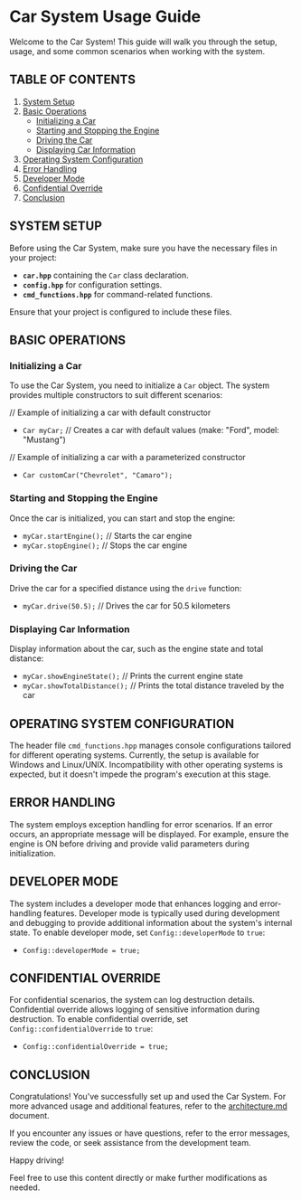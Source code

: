 # Car System Usage Guide

Welcome to the Car System! This guide will walk you through the setup, usage, and some common scenarios when working with the system.

## TABLE OF CONTENTS
1. [System Setup](#system-setup)
2. [Basic Operations](#basic-operations)
   - [Initializing a Car](#initializing-a-car)
   - [Starting and Stopping the Engine](#starting-and-stopping-the-engine)
   - [Driving the Car](#driving-the-car)
   - [Displaying Car Information](#displaying-car-information)
3. [Operating System Configuration](#operating-system-configuration)
4. [Error Handling](#error-handling)
5. [Developer Mode](#developer-mode)
6. [Confidential Override](#confidential-override)
7. [Conclusion](#conclusion)

## SYSTEM SETUP

Before using the Car System, make sure you have the necessary files in your project:

- **`car.hpp`** containing the `Car` class declaration.
- **`config.hpp`** for configuration settings.
- **`cmd_functions.hpp`** for command-related functions.

Ensure that your project is configured to include these files.

## BASIC OPERATIONS

### Initializing a Car

To use the Car System, you need to initialize a `Car` object. The system provides multiple constructors to suit different scenarios:

// Example of initializing a car with default constructor
- `Car myCar;` // Creates a car with default values (make: "Ford", model: "Mustang")

// Example of initializing a car with a parameterized constructor
- `Car customCar("Chevrolet", "Camaro");`

### Starting and Stopping the Engine

Once the car is initialized, you can start and stop the engine:

- `myCar.startEngine();` // Starts the car engine
- `myCar.stopEngine();`  // Stops the car engine

### Driving the Car

Drive the car for a specified distance using the `drive` function:

- `myCar.drive(50.5);` // Drives the car for 50.5 kilometers

### Displaying Car Information

Display information about the car, such as the engine state and total distance:

- `myCar.showEngineState();`    // Prints the current engine state
- `myCar.showTotalDistance();`  // Prints the total distance traveled by the car

## OPERATING SYSTEM CONFIGURATION

The header file `cmd_functions.hpp` manages console configurations tailored for different operating systems. Currently, the setup is available for Windows and Linux/UNIX. Incompatibility with other operating systems is expected, but it doesn't impede the program's execution at this stage.

## ERROR HANDLING

The system employs exception handling for error scenarios. If an error occurs, an appropriate message will be displayed. For example, ensure the engine is ON before driving and provide valid parameters during initialization.

## DEVELOPER MODE

The system includes a developer mode that enhances logging and error-handling features. Developer mode is typically used during development and debugging to provide additional information about the system's internal state. To enable developer mode, set `Config::developerMode` to `true`:

- `Config::developerMode = true;`

## CONFIDENTIAL OVERRIDE

For confidential scenarios, the system can log destruction details. Confidential override allows logging of sensitive information during destruction. To enable confidential override, set `Config::confidentialOverride` to `true`:

- `Config::confidentialOverride = true;`

## CONCLUSION

Congratulations! You've successfully set up and used the Car System. For more advanced usage and additional features, refer to the [architecture.md](architecture.md) document.

If you encounter any issues or have questions, refer to the error messages, review the code, or seek assistance from the development team.

Happy driving!

Feel free to use this content directly or make further modifications as needed.